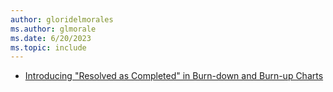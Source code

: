 ```yaml
---
author: gloridelmorales
ms.author: glmorale
ms.date: 6/20/2023
ms.topic: include
---
```


- [Introducing "Resolved as Completed" in Burn-down and Burn-up Charts](#introducing-resolved-as-completed-in-burn-down-and-burn-up-charts) 